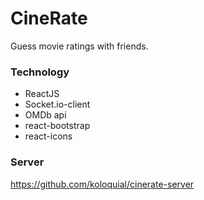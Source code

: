 # CineRate

Guess movie ratings with friends.

### Technology

- ReactJS
- Socket.io-client
- OMDb api
- react-bootstrap
- react-icons

### Server

https://github.com/koloquial/cinerate-server
